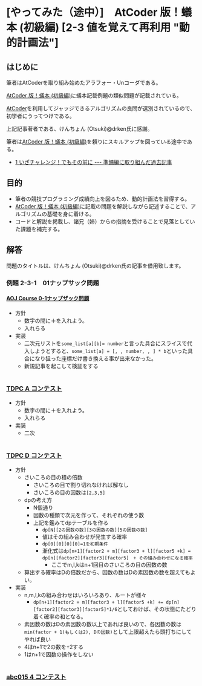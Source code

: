 # [やってみた（途中）]　AtCoder 版！蟻本 (初級編) [2-3 値を覚えて再利用 "動的計画法"]

## はじめに

筆者はAtCoderを取り組み始めたアラフォー・Unコーダである。

[AtCoder 版！蟻本 (初級編)](https://qiita.com/drken/items/e77685614f3c6bf86f44)に蟻本記載例題の類似問題が記載されている。

[AtCoder](https://atcoder.jp/?lang=ja)を利用してジャッジできるアルゴリズムの良問が選別されているので、初学者にうってつけである。

上記記事著者である、けんちょん (Otsuki)@drken氏に感謝。

筆者は[AtCoder 版！蟻本 (初級編)](https://qiita.com/drken/items/e77685614f3c6bf86f44)を頼りにスキルアップを図っている途中である。
* [1 いざチャレンジ！でもその前に --- 準備編に取り組んだ過去記事](https://qiita.com/tagtagtag/items/eaa0655d26cdcbd5202e)


## 目的

* 筆者の競技プログラミング成績向上を図るため、動的計画法を習得する。
* [AtCoder 版！蟻本 (初級編)](https://qiita.com/drken/items/e77685614f3c6bf86f44)に記載の問題を解説しながら記述することで、アルゴリズムの基礎を身に着ける。
* コードと解説を掲載し、諸兄（姉）からの指摘を受けることで見落としていた課題を補完する。

## 解答

問題のタイトルは、けんちょん (Otsuki)@drken氏の記事を借用致します。

### 例題 2-3-1　01ナップサック問題

#### [AOJ Course 0-1ナップザック問題](http://judge.u-aizu.ac.jp/onlinejudge/description.jsp?id=DPL_1_B&lang=jp)

* 方針
  * 数字の間に＋を入れよう。
  * 入れらる
* 実装
  * 二次元リストを`some_list[a][b]= number`と言った具合にスライスで代入しようとすると、`some_list[a] = [, , number, , ] * b`といった具合になり狙った座標だけ書き換える事が出来なかった。
  * 新規記事を起こして検証をする
   

```python

```

### [TDPC A コンテスト](https://atcoder.jp/contests/tdpc/tasks/tdpc_contest)

* 方針
  * 数字の間に＋を入れよう。
  * 入れらる
* 実装
  * 二次

```python

```


### [TDPC D コンテスト](https://atcoder.jp/contests/tdpc/tasks/tdpc_dice)

* 方針
  * さいころの目の積の倍数
    * さいころの目で割り切れなければ解なし
    * さいころの目の因数は`[2,3,5]`
  * dpの考え方
    * N個通り
    * 因数の種類で次元を作って、それぞれの使う数
    * 上記を鑑みてdpテーブルを作る
      * `dp[N][2の因数の数][3の因数の数][5の因数の数]`
      * 値はその組み合わせが発生する確率
      * `dp[0][0][0][0]=1を初期条件`
      * 漸化式は`dp[n+1][factor2 + m][factor3 + l][factor5 +k] = dp[n][factor2][factor3][factor5]　+ その組み合わせになる確率`
        * ここでm,l,kはn+1回目のさいころの目の因数の数
  * 算出する確率はDの倍数だから、因数の数はDの素因数の数を超えてもよい。
* 実装
  * n,m,l,kの組み合わせはいろいろあり、ルートが様々
    * `dp[n+1][factor2 + m][factor3 + l][factor5 +k] += dp[n][factor2][factor3][factor5]*1/6`としておけば、その状態にたどり着く確率の和となる。
  * 素因数の数はDの素因数の数以上であれば良いので、各因数の数は`min(factor + 1(もしくは2), Dの因数)`として上限超えたら頭打ちにしてやれば良い
  * 4はn+1で2の数を+2する
  * 1はn+1で因数の操作をしない

```python

```


### [abc015 4 コンテスト](https://atcoder.jp/contests/abc015/tasks/abc015_4)





